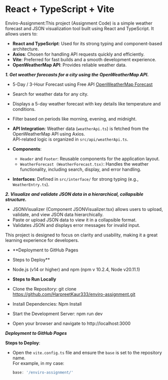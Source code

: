 # React + TypeScript + Vite

Enviro-Assignment:This project (Assignment Code) is a simple weather forecast and JSON visualization tool built using React and TypeScript. It allows users to:

- **React and TypeScript**: Used for its strong typing and component-based architecture.  
- **Axios**: Chosen for handling API requests quickly and efficiently.  
- **Vite**: Preferred for fast builds and a smooth development experience.  
- **OpenWeatherMap API**: Provides reliable weather data.  


_**1. Get weather forecasts for a city using the OpenWeatherMap API.**_  
- 5-Day / 3-Hour Forecast using Free API [OpenWeatherMap Forecast](https://openweathermap.org/forecast5)  
- Search for weather data for any city.  
- Displays a 5-day weather forecast with key details like temperature and conditions.  
- Filter based on periods like morning, evening, and midnight.  


- **API Integration**: Weather data (`weatherApi.ts`) is fetched from the OpenWeatherMap API using Axios.  
  API-related logic is organized in `src/api/weatherApi.ts`.  

- **Components**:  
  - `Header` and `Footer`: Reusable components for the application layout.  
  - `WeatherForecast (WeatherForecast.tsx)`: Handles the weather functionality, including search, display, and error handling.  

- **Interfaces**: Defined in `src/interface/` for strong typing (e.g., `WeatherEntry.ts`).  



**_2. Visualize and validate JSON data in a hierarchical, collapsible structure._**
 - JSONVisualizer (Component JSONVisualizer.tsx) allows users to upload, validate, and view JSON data hierarchically.
 - Paste or upload JSON data to view it in a collapsible format.
 - Validates JSON and displays error messages for invalid input.



This project is designed to focus on clarity and usability, making it a great learning experience for developers.

- **Deployment to GitHub Pages
- Steps to Deploy**
 -  Node.js (v14 or higher) and npm (npm v 10.2.4, Node v20.11.1)

- **Steps to Run Locally**
 - Clone the Repository: git clone https://github.com/HarpreetKaur333/enviro-assignment.git
- Install Dependencies: Npm Install
 - Start the Development Server: npm run dev
- Open your browser and navigate to http://localhost:3000

**_Deployment to GitHub Pages_**  

**Steps to Deploy**:  
- Open the `vite.config.ts` file and ensure the `base` is set to the repository name.  
  For example, in my case:  
  ```ts
  base: '/enviro-assignment/'



